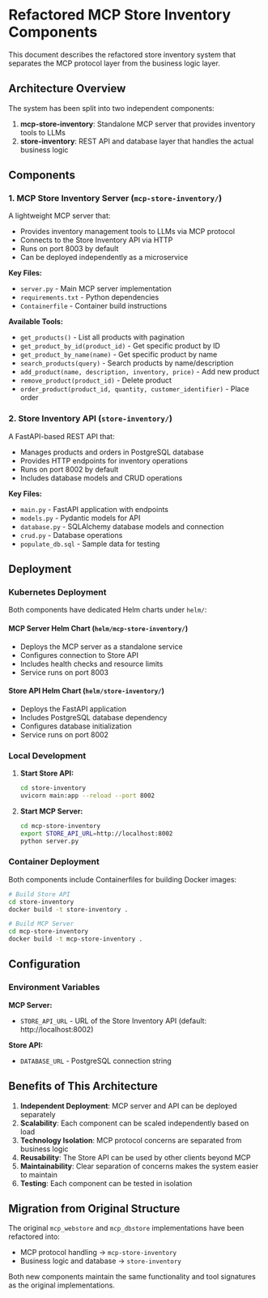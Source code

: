 # Refactored MCP Store Inventory Components

This document describes the refactored store inventory system that separates the MCP protocol layer from the business logic layer.

## Architecture Overview

The system has been split into two independent components:

1. **mcp-store-inventory**: Standalone MCP server that provides inventory tools to LLMs
2. **store-inventory**: REST API and database layer that handles the actual business logic

## Components

### 1. MCP Store Inventory Server (`mcp-store-inventory/`)

A lightweight MCP server that:
- Provides inventory management tools to LLMs via MCP protocol
- Connects to the Store Inventory API via HTTP
- Runs on port 8003 by default
- Can be deployed independently as a microservice

**Key Files:**
- `server.py` - Main MCP server implementation
- `requirements.txt` - Python dependencies
- `Containerfile` - Container build instructions

**Available Tools:**
- `get_products()` - List all products with pagination
- `get_product_by_id(product_id)` - Get specific product by ID
- `get_product_by_name(name)` - Get specific product by name
- `search_products(query)` - Search products by name/description
- `add_product(name, description, inventory, price)` - Add new product
- `remove_product(product_id)` - Delete product
- `order_product(product_id, quantity, customer_identifier)` - Place order

### 2. Store Inventory API (`store-inventory/`)

A FastAPI-based REST API that:
- Manages products and orders in PostgreSQL database
- Provides HTTP endpoints for inventory operations
- Runs on port 8002 by default
- Includes database models and CRUD operations

**Key Files:**
- `main.py` - FastAPI application with endpoints
- `models.py` - Pydantic models for API
- `database.py` - SQLAlchemy database models and connection
- `crud.py` - Database operations
- `populate_db.sql` - Sample data for testing

## Deployment

### Kubernetes Deployment

Both components have dedicated Helm charts under `helm/`:

#### MCP Server Helm Chart (`helm/mcp-store-inventory/`)
- Deploys the MCP server as a standalone service
- Configures connection to Store API
- Includes health checks and resource limits
- Service runs on port 8003

#### Store API Helm Chart (`helm/store-inventory/`)
- Deploys the FastAPI application
- Includes PostgreSQL database dependency
- Configures database initialization
- Service runs on port 8002

### Local Development

1. **Start Store API:**
   ```bash
   cd store-inventory
   uvicorn main:app --reload --port 8002
   ```

2. **Start MCP Server:**
   ```bash
   cd mcp-store-inventory
   export STORE_API_URL=http://localhost:8002
   python server.py
   ```

### Container Deployment

Both components include Containerfiles for building Docker images:

```bash
# Build Store API
cd store-inventory
docker build -t store-inventory .

# Build MCP Server
cd mcp-store-inventory
docker build -t mcp-store-inventory .
```

## Configuration

### Environment Variables

**MCP Server:**
- `STORE_API_URL` - URL of the Store Inventory API (default: http://localhost:8002)

**Store API:**
- `DATABASE_URL` - PostgreSQL connection string

## Benefits of This Architecture

1. **Independent Deployment**: MCP server and API can be deployed separately
2. **Scalability**: Each component can be scaled independently based on load
3. **Technology Isolation**: MCP protocol concerns are separated from business logic
4. **Reusability**: The Store API can be used by other clients beyond MCP
5. **Maintainability**: Clear separation of concerns makes the system easier to maintain
6. **Testing**: Each component can be tested in isolation

## Migration from Original Structure

The original `mcp_webstore` and `mcp_dbstore` implementations have been refactored into:

- MCP protocol handling → `mcp-store-inventory`
- Business logic and database → `store-inventory`

Both new components maintain the same functionality and tool signatures as the original implementations.
